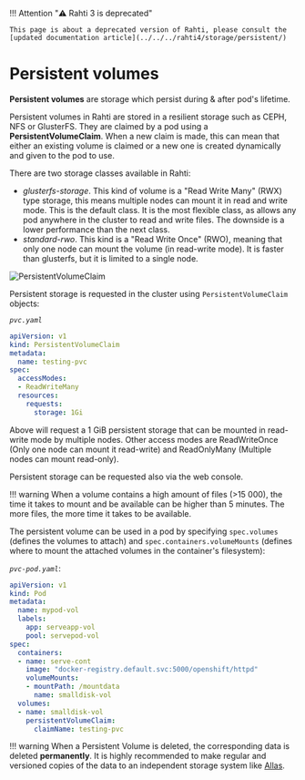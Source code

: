 <style>
.admonition-title { background-color: rgba(255, 145, 0, 0.1) !important; }
.admonition { background-color: white !important; }
</style>
!!! Attention "⚠️ Rahti 3 is deprecated"

    This page is about a deprecated version of Rahti, please consult the [updated documentation article](../../../rahti4/storage/persistent/)

# Persistent volumes

**Persistent volumes** are storage which persist during & after pod's lifetime.

Persistent volumes in Rahti are stored in a resilient storage such as CEPH, NFS or
GlusterFS. They are claimed by a pod using a **PersistentVolumeClaim**. When a
new claim is made, this can mean that either an existing volume is claimed or a
new one is created dynamically and given to the pod to use.

There are two storage classes available in Rahti:

 * *glusterfs-storage*. This kind of volume is a "Read Write Many" (RWX) type storage, this means multiple nodes can mount it in read and write mode. This is the default class. It is the most flexible class, as allows any pod anywhere in the cluster to read and write files. The downside is a lower performance than the next class.
 * *standard-rwo*. This kind is a "Read Write Once" (RWO), meaning that only one node can mount the volume (in read-write mode). It is faster than glusterfs, but it is limited to a single node.

![PersistentVolumeClaim](/cloud/rahti/img/pods-and-storage-pvc.drawio.svg)

Persistent storage is requested in the cluster using `PersistentVolumeClaim` objects:

*`pvc.yaml`*

```yaml
apiVersion: v1
kind: PersistentVolumeClaim
metadata:
  name: testing-pvc
spec:
  accessModes:
  - ReadWriteMany
  resources:
    requests:
      storage: 1Gi
```

Above will request a 1 GiB persistent storage that can be mounted in read-write
mode by multiple nodes. Other access modes are ReadWriteOnce (Only one node can mount it read-write) and ReadOnlyMany (Multiple nodes can mount read-only).

Persistent storage can be requested also via the web console.

!!! warning
    When a volume contains a high amount of files (>15 000), the time it takes to mount and be available can be higher than 5 minutes. The more files, the more time it takes to be available.

The persistent volume can be used in a pod by specifying `spec.volumes`
(defines the volumes to attach) and `spec.containers.volumeMounts` (defines where
to mount the attached volumes in the container's filesystem):

*`pvc-pod.yaml`*:

```yaml
apiVersion: v1
kind: Pod
metadata:
  name: mypod-vol
  labels:
    app: serveapp-vol
    pool: servepod-vol
spec:
  containers:
  - name: serve-cont
    image: "docker-registry.default.svc:5000/openshift/httpd"
    volumeMounts:
    - mountPath: /mountdata
      name: smalldisk-vol
  volumes:
  - name: smalldisk-vol
    persistentVolumeClaim:
      claimName: testing-pvc
```

!!! warning
    When a Persistent Volume is deleted, the corresponding data is deleted **permanently**. It is highly recommended to make regular and versioned copies of the data to an independent storage system like [Allas](/data/Allas/using_allas/a_backup/).
